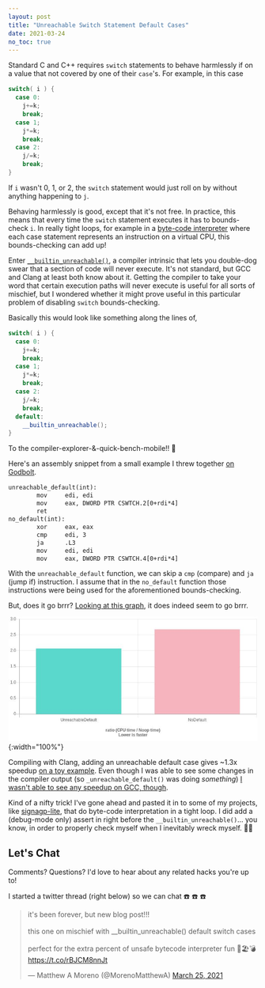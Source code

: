 ```yaml
---
layout: post
title: "Unreachable Switch Statement Default Cases"
date: 2021-03-24
no_toc: true
---
```


Standard C and C++ requires `switch` statements to behave harmlessly if on a value that not covered by one of their `case`'s.
For example, in this case
```cpp
switch( i ) {
  case 0:
    j+=k;
    break;
  case 1;
    j*=k;
    break;
  case 2:
    j/=k;
    break;
}
```
If `i` wasn't 0, 1, or 2, the `switch` statement would just roll on by without anything happening to `j`.

Behaving harmlessly is good, except that it's not free.
In practice, this means that every time the `switch` statement executes it has to bounds-check `i`.
In really tight loops, for example in a [byte-code interpreter](https://eli.thegreenplace.net/2012/07/12/computed-goto-for-efficient-dispatch-tables) where each case statement represents an instruction on a virtual CPU, this bounds-checking can add up!

Enter [`__builtin_unreachable()`](https://gcc.gnu.org/onlinedocs/gcc/Other-Builtins.html), a compiler intrinsic that lets you double-dog swear   that a section of code will never execute.
It's not standard, but GCC and Clang at least both know about it.
Getting the compiler to take your word that certain execution paths will never execute is useful for all sorts of mischief, but I wondered whether it might prove useful in this particular problem of disabling `switch` bounds-checking.

Basically this would look like something along the lines of,
```cpp
switch( i ) {
  case 0:
    j+=k;
    break;
  case 1;
    j*=k;
    break;
  case 2:
    j/=k;
    break;
  default:
    __builtin_unreachable();
}
```


To the compiler-explorer-&-quick-bench-mobile!!
:bat:

Here's an assembly snippet from a small example I threw together [on Godbolt](https://godbolt.org/z/TrqKv77G6).
```
unreachable_default(int):
        mov     edi, edi
        mov     eax, DWORD PTR CSWTCH.2[0+rdi*4]
        ret
no_default(int):
        xor     eax, eax
        cmp     edi, 3
        ja      .L3
        mov     edi, edi
        mov     eax, DWORD PTR CSWTCH.4[0+rdi*4]
```

With the `unreachable_default` function, we can skip a `cmp` (compare) and `ja` (jump if) instruction.
I assume that in the `no_default` function those instructions were being used for the aforementioned bounds-checking.

But, does it go brrr?
[Looking at this graph](https://www.youtube.com/watch?v=sIlNIVXpIns), it does indeed seem to go brrr.

![benchmarking result](/resources/switch-default-microbench.jpg){:width="100%"}

Compiling with Clang, adding an unreachable default case gives ~1.3x speedup [on a toy example](https://quick-bench.com/q/1cObPCIkz3g44gHWFWeTkKDgp1Q).
Even though I was able to see some changes in the compiler output (so `_unreachable_default()` was doing *something*) [I wasn't able to see any speedup on GCC, though](https://quick-bench.com/q/ycTTednxWKAsGKd3JsRG9YH9bx8).

Kind of a nifty trick!
I've gone ahead and pasted it in to some of my projects, like [signagp-lite](https://github.com/mmore500/signalgp-lite), that do byte-code interpretation in a tight loop.
I did add a (debug-mode only) assert in right before the `__builtin_unreachable()`... you know, in order to properly check myself when I inevitably wreck myself.
:man_shrugging:

## Let's Chat

Comments?
Questions?
I'd love to hear about any related hacks you're up to!

I started a twitter thread (right below) so we can chat :phone: :phone: :phone:

<blockquote class="twitter-tweet"><p lang="en" dir="ltr">it&#39;s been forever, but new blog post!!! <br><br>this one on mischief with __builtin_unreachable() default switch cases<br><br>perfect for the extra percent of unsafe bytecode interpreter fun 🍹🏖️💣<a href="https://t.co/rBJCM8nnJt">https://t.co/rBJCM8nnJt</a></p>&mdash; Matthew A Moreno (@MorenoMatthewA) <a href="https://twitter.com/MorenoMatthewA/status/1374891036934295555?ref_src=twsrc%5Etfw">March 25, 2021</a></blockquote> <script async src="https://platform.twitter.com/widgets.js" charset="utf-8"></script>
